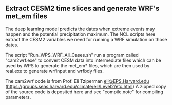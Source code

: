 ## Extract CESM2 time slices and generate WRF's met_em files
The deep learning model predicts the dates when extreme events may happen and the potential precipitation maximum. The NCL scripts here extract the CESM2 variables we need for running a WRF simulation on those dates. 

The script "Run_WPS_WRF_All_Cases.sh" run a program called "cam2wrf.exe" to convert CESM data into intermediate files which can be used by WPS to generate the met_em* files, which are then used by real.exe to generate wrfinput and wrfbdy files.

The cam2wrf code is from Prof. Eli Tziperman <eli@EPS.Harvard.edu>
(https://groups.seas.harvard.edu/climate/eli/Level2/etc.html)
A zipped copy of the source code is deposited here and see "compile.note" for compiling parameters.
